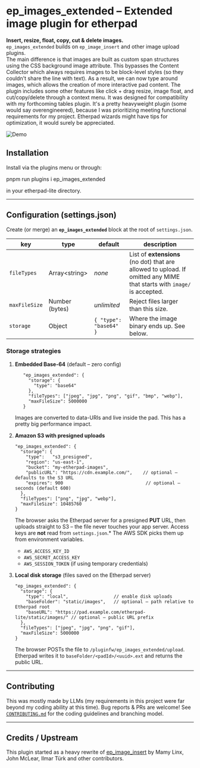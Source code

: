 # ep_images_extended – Extended image plugin for etherpad

**Insert, resize, float, copy, cut & delete images.**  
`ep_images_extended` builds on `ep_image_insert` and other image upload plugins.  
The main difference is that images are built as custom span structures using the CSS background image attribute. This bypasses the Content Collector which always requires images to be block-level styles (so they couldn't share the line with text). As a result, we can now type around images, which allows the creation of more interactive pad content. The plugin includes some other features like click + drag resize, image float, and cut/copy/delete through a context menu. It was designed for compatibility with my forthcoming tables plugin. It's a pretty heavyweight plugin (some would say overengineered), because I was prioritizing meeting functional requirements for my project. Etherpad wizards might have tips for optimization, it would surely be appreciated.

![Demo](https://i.imgur.com/qGOBRep.png)

## Installation

Install via the plugins menu or through:

pnpm run plugins i ep_images_extended

in your etherpad-lite directory.

---

## Configuration (settings.json)

Create (or merge) an **`ep_images_extended`** block at the root of `settings.json`.

| key | type | default | description |
|-----|------|---------|-------------|
| `fileTypes` | Array&lt;string&gt; | _none_ | List of **extensions** (no dot) that are allowed to upload.  If omitted any MIME that starts with `image/` is accepted. |
| `maxFileSize` | Number (bytes) | _unlimited_ | Reject files larger than this size. |
| `storage` | Object | `{ "type": "base64" }` | Where the image binary ends up.  See below. |

### Storage strategies

1. **Embedded Base-64** (default – zero config)
   ```jsonc
      "ep_images_extended": {
        "storage": {               
          "type": "base64" 
        },
        "fileTypes": ["jpeg", "jpg", "png", "gif", "bmp", "webp"],
        "maxFileSize": 5000000
      }
   ```
   Images are converted to data-URIs and live inside the pad. This has a pretty big performance impact.

2. **Amazon S3 with presigned uploads**
   ```jsonc
   "ep_images_extended": {
     "storage": {
       "type":   "s3_presigned",
       "region": "us-east-1",
       "bucket": "my-etherpad-images",
       "publicURL": "https://cdn.example.com/",    // optional – defaults to the S3 URL
       "expires": 900                               // optional – seconds (default 600)
     },
     "fileTypes": ["png", "jpg", "webp"],
     "maxFileSize": 10485760
   }
   ```
   The browser asks the Etherpad server for a presigned **PUT** URL, then uploads straight to S3 –
   the file never touches your app server. Access keys are **not** read from `settings.json`.*  The AWS SDK picks them up from environment variables.
   
   * `AWS_ACCESS_KEY_ID`
   * `AWS_SECRET_ACCESS_KEY`
   * `AWS_SESSION_TOKEN` (if using temporary credentials)
   
3. **Local disk storage** (files saved on the Etherpad server)
   ```jsonc
   "ep_images_extended": {
     "storage": {
       "type": "local",                 // enable disk uploads
       "baseFolder": "static/images",   // optional – path relative to Etherpad root
       "baseURL": "https://pad.example.com/etherpad-lite/static/images/" // optional – public URL prefix
     },
     "fileTypes": ["jpeg", "jpg", "png", "gif"],
     "maxFileSize": 5000000
   }
   ```
   The browser POSTs the file to `/pluginfw/ep_images_extended/upload`.
   Etherpad writes it to `baseFolder/<padId>/<uuid>.ext` and returns the
   public URL.

---

## Contributing

This was mostly made by LLMs (my requirements in this project were far beyond my coding ability at this time). Bug reports & PRs are welcome! See [`CONTRIBUTING.md`](CONTRIBUTING.md) for the coding guidelines and branching model.

---

## Credits / Upstream
This plugin started as a heavy rewrite of
[ep_image_insert](https://github.com/mamylinx/ep_image_insert)
by Mamy Linx, John McLear, Ilmar Türk and other contributors.